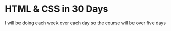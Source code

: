 # HTML & CSS in 30 Days

 I will be doing each week over each day so the course will be over five days